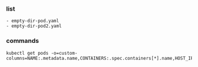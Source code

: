 ### list
```
- empty-dir-pod.yaml
- empty-dir-pod2.yaml
```

### commands
```console
kubectl get pods -o=custom-columns=NAME:.metadata.name,CONTAINERS:.spec.containers[*].name,HOST_IP:.status.hostIP,POD_IP:.status.podIP
```
